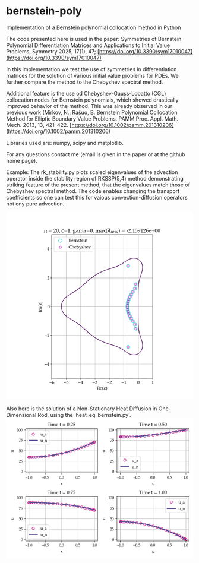 # bernstein-poly
Implementation of a Bernstein polynomial collocation method in Python

The code presented here is used in the paper: 
Symmetries of Bernstein Polynomial Differentiation Matrices and Applications to Initial Value Problems, Symmetry 2025, 17(1), 47; [https://doi.org/10.3390/sym17010047](https://doi.org/10.3390/sym17010047) 

In this implementation we test the use of symmetries in differentiation matrices for the solution of various initial value problems for PDEs. We further compare the method to the Chebyshev spectral method.

Additional feature is the use od Chebyshev-Gauss-Lobatto (CGL) collocation nodes for Bernstein polynomials, which showed drastically improved behavior of the method. This was already observed in our previous work (Mirkov, N.; Rašuo, B. Bernstein Polynomial Collocation Method for Elliptic Boundary Value Problems. PAMM Proc. Appl. Math. Mech. 2013, 13, 421–422. [https://doi.org/10.1002/pamm.201310206](https://doi.org/10.1002/pamm.201310206)

Libraries used are: numpy, scipy and matplotlib.

For any questions contact me (email is given in the paper or at the github home page).

Example: The rk_stability.py plots scaled eigenvalues of the advection operator inside the stability region of RKSSP(5,4) method demonstrating striking feature of the present method, that the eigenvalues match those of Chebyshev spectral method.
The code enables changing the transport coefficients so one can test this for vaious convection-diffusion operators not ony pure advection.

![Advection operator spectra](Fig_advection_eigs_scaled_RK_stability_n20.png)

Also here is the solution of a Non-Stationary Heat Diffusion in One-Dimensional Rod, using the 'heat_eq_bernstein.py'.
![Temperature in a rod](Heat_function_Bernstein-4.png)
